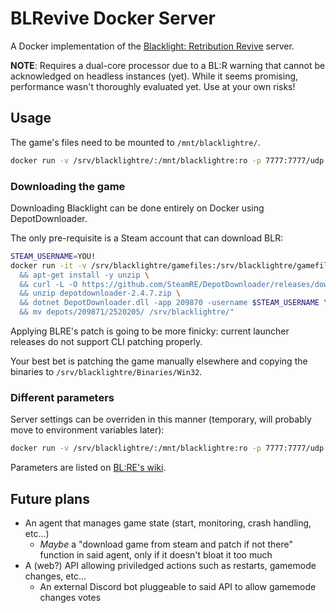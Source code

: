 # BLRevive Docker Server

A Docker implementation of the [Blacklight: Retribution Revive](https://gitlab.com/blrevive) server.

**NOTE**: Requires a dual-core processor due to a BL:R warning that cannot be acknowledged on headless instances (yet). While it seems promising, performance wasn't thoroughly evaluated yet. Use at your own risks!

## Usage

The game's files need to be mounted to `/mnt/blacklightre/`.

```bash
docker run -v /srv/blacklightre/:/mnt/blacklightre:ro -p 7777:7777/udp registry.gitlab.com/northamp/docker-blrevive:latest
```

### Downloading the game

Downloading Blacklight can be done entirely on Docker using DepotDownloader.

The only pre-requisite is a Steam account that can download BLR:

```bash
STEAM_USERNAME=YOU!
docker run -it -v /srv/blacklightre/gamefiles:/srv/blacklightre/gamefiles mcr.microsoft.com/dotnet/sdk:6.0 bash -c "apt-get update \
  && apt-get install -y unzip \
  && curl -L -O https://github.com/SteamRE/DepotDownloader/releases/download/DepotDownloader_2.4.7/depotdownloader-2.4.7.zip \
  && unzip depotdownloader-2.4.7.zip \
  && dotnet DepotDownloader.dll -app 209870 -username $STEAM_USERNAME \
  && mv depots/209871/2520205/ /srv/blacklightre/"
```

Applying BLRE's patch is going to be more finicky: current launcher releases do not support CLI patching properly.

Your best bet is patching the game manually elsewhere and copying the binaries to `/srv/blacklightre/Binaries/Win32`.

### Different parameters

Server settings can be overriden in this manner (temporary, will probably move to environment variables later):

```bash
docker run -v /srv/blacklightre/:/mnt/blacklightre:ro -p 7777:7777/udp registry.gitlab.com/northamp/docker-blrevive:latest wine FoxGame-win32-Shipping-Patched.exe server Metro?Game=FoxGame.FoxGameMP_KC?NumBots=15?port=7777
```

Parameters are listed on [BL:RE's wiki](https://blrevive.gitlab.io/wiki/guides/hosting/game-server/parameters.html#blrevive-parameters).

## Future plans

* An agent that manages game state (start, monitoring, crash handling, etc...)
  * *Maybe* a "download game from steam and patch if not there" function in said agent, only if it doesn't bloat it too much
* A (web?) API allowing priviledged actions such as restarts, gamemode changes, etc...
  * An external Discord bot pluggeable to said API to allow gamemode changes votes
